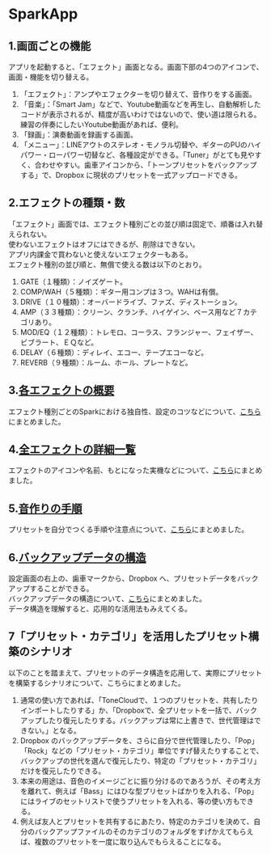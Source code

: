 # SparkApp
## 1.画面ごとの機能
アプリを起動すると、「エフェクト」画面となる。画面下部の4つのアイコンで、画面・機能を切り替える。
1. 「エフェクト」：アンプやエフェクターを切り替えて、音作りをする画面。  
2. 「音楽」：「Smart Jam」などで、Youtube動画などを再生し、自動解析したコードが表示されるが、精度が高いわけではないので、使い道は限られる。練習の伴奏にしたいYoutube動画があれば、便利。  
3. 「録画」：演奏動画を録画する画面。  
4. 「メニュー」：LINEアウトのステレオ・モノラル切替や、ギターのPUのハイパワー・ローパワー切替など、各種設定ができる。「Tuner」がとても見やすく、合わせやすい。歯車アイコンから、「トーンプリセットをバックアップする」で、Dropbox に現状のプリセットを一式アップロードできる。  
  
## 2.エフェクトの種類・数
「エフェクト」画面では、エフェクト種別ごとの並び順は固定で、順番は入れ替えられない。  
使わないエフェクトはオフにはできるが、削除はできない。  
アプリ内課金で買わないと使えないエフェクターもある。  
エフェクト種別の並び順と、無償で使える数は以下のとおり。  
  
1. GATE（１種類）：ノイズゲート。
2. COMP/WAH（５種類）：ギター用コンプは３つ。WAHは有償。
3. DRIVE（１０種類）：オーバードライブ、ファズ、ディストーション。
4. AMP（３３種類）：クリーン、クランチ、ハイゲイン、ベース用など７カテゴリあり。
5. MOD/EQ（１２種類）：トレモロ、コーラス、フランジャー、フェイザー、ビブラート、ＥＱなど。
6. DELAY（６種類）：ディレイ、エコー、テープエコーなど。
7. REVERB（９種類）：ルーム、ホール、プレートなど。
  
## 3.[各エフェクトの概要](./EfectsMemo.md)
エフェクト種別ごとのSparkにおける独自性、設定のコツなどについて、[こちら](./EfectsMemo.md)にまとめました。
  
## 4.[全エフェクトの詳細一覧](./EfectsList.md)
エフェクトのアイコンや名前、もとになった実機などについて、[こちら](./EfectsList.md)にまとめました。  
  
## 5.[音作りの手順](./HowToMakePreset.md)
プリセットを自分でつくる手順や注意点について、[こちら](./HowToMakePreset.md)にまとめました。
  
## 6.[バックアップデータの構造](./BackupData.md)
設定画面の右上の、歯車マークから、Dropbox へ、プリセットデータをバックアップすることができる。  
バックアップデータの構造について、[こちら](./BackupData.md)にまとめました。  
データ構造を理解すると、応用的な活用法もみえてくる。  
  
## 7「プリセット・カテゴリ」を活用したプリセット構築のシナリオ
以下のことを踏まえて、プリセットのデータ構造を応用して、実際にプリセットを構築するシナリオについて、こちらにまとめました。
1. 通常の使い方であれば、「ToneCloudで、１つのプリセットを、共有したりインポートしたりする」か、「Dropboxで、全プリセットを一括で、バックアップしたり復元したりする。バックアップは常に上書きで、世代管理はできない。」となる。
2. Dropbox のバックアップデータを、さらに自分で世代管理したり、「Pop」「Rock」などの「プリセット・カテゴリ」単位ですげ替えたりすることで、バックアップの世代を選んで復元したり、特定の「プリセット・カテゴリ」だけを復元したりできる。
3. 本来の用途は、音色のイメージごとに振り分けるのであろうが、その考え方を離れて、例えば「Bass」にはひな型プリセットばかりを入れる、「Pop」にはライブのセットリストで使うプリセットを入れる、等の使い方もできる。
4. 例えば友人とプリセットを共有するにあたり、特定のカテゴリを決めて、自分のバックアップファイルのそのカテゴリのフォルダをすげかえてもらえば、複数のプリセットを一度に取り込んでもらえることになる。


